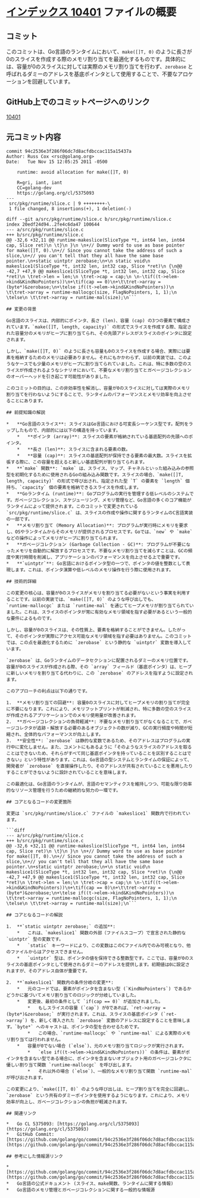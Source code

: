 # [インデックス 10401](https://github.com/golang/go/commit/94c2536e3f286f06dc7d8acfdbccac115a15437a) ファイルの概要

## コミット

このコミットは、Go言語のランタイムにおいて、`make([]T, 0)` のように長さが0のスライスを作成する際のメモリ割り当てを最適化するものです。具体的には、容量が0のスライスに対しては実際のメモリ割り当てを行わず、`zerobase` と呼ばれるダミーのアドレスを基底ポインタとして使用することで、不要なアロケーションを回避しています。

## GitHub上でのコミットページへのリンク

[10401](https://github.com/golang/go/commit/94c2536e3f286f06dc7d8acfdbccac115a15437a)

## 元コミット内容

```
commit 94c2536e3f286f06dc7d8acfdbccac115a15437a
Author: Russ Cox <rsc@golang.org>
Date:   Tue Nov 15 12:05:25 2011 -0500

    runtime: avoid allocation for make([]T, 0)

    R=gri, iant, iant
    CC=golang-dev
    https://golang.org/cl/5375093
---
 src/pkg/runtime/slice.c | 9 ++++++++-\
 1 file changed, 8 insertions(+), 1 deletion(-)

diff --git a/src/pkg/runtime/slice.c b/src/pkg/runtime/slice.c
index 20edf24d94..2fe4c6da47 100644
--- a/src/pkg/runtime/slice.c
+++ b/src/pkg/runtime/slice.c
@@ -32,6 +32,11 @@ runtime·makeslice(SliceType *t, int64 len, int64 cap, Slice ret)\n \t}\n }\n \n+// Dummy word to use as base pointer for make([]T, 0).\n+// Since you cannot take the address of such a slice,\n+// you can't tell that they all have the same base pointer.\n+static uintptr zerobase;\n+\n static void\n makeslice1(SliceType *t, int32 len, int32 cap, Slice *ret)\n {\n@@ -42,7 +47,9 @@ makeslice1(SliceType *t, int32 len, int32 cap, Slice *ret)\n \tret->len = len;\n \tret->cap = cap;\n \n-\tif((t->elem->kind&KindNoPointers))\n+\tif(cap == 0)\n+\t\tret->array = (byte*)&zerobase;\n+\telse if((t->elem->kind&KindNoPointers))\n \t\tret->array = runtime·mallocgc(size, FlagNoPointers, 1, 1);\n \telse\n \t\tret->array = runtime·mal(size);\n```

## 変更の背景

Go言語のスライスは、内部的にポインタ、長さ (len)、容量 (cap) の3つの要素で構成されています。`make([]T, length, capacity)` の形式でスライスを作成する際、指定された容量分のメモリがヒープに割り当てられ、その先頭アドレスがスライスのポインタに設定されます。

しかし、`make([]T, 0)` のように長さも容量も0のスライスを作成する場合、実際には要素を格納するためのメモリは必要ありません。それにもかかわらず、以前の実装では、このようなケースでも少量のメモリがヒープに割り当てられていました。これは、特に多数の空のスライスが作成されるようなシナリオにおいて、不要なメモリ割り当てとガベージコレクションのオーバーヘッドを引き起こす可能性がありました。

このコミットの目的は、この非効率性を解消し、容量が0のスライスに対しては実際のメモリ割り当てを行わないようにすることで、ランタイムのパフォーマンスとメモリ効率を向上させることにあります。

## 前提知識の解説

*   **Go言語のスライス**: スライスはGo言語における可変長シーケンス型です。配列をラップしたもので、内部的には以下の構造を持っています。
    *   **ポインタ (array)**: スライスの要素が格納されている基底配列の先頭へのポインタ。
    *   **長さ (len)**: スライスに含まれる要素の数。
    *   **容量 (cap)**: スライスの基底配列が保持できる要素の最大数。スライスを拡張する際に、この容量を超えると新しい基底配列が割り当てられます。
*   **`make` 関数**: `make` は、スライス、マップ、チャネルといった組み込みの参照型を初期化するために使用されるGoの組み込み関数です。スライスの場合、`make([]T, length, capacity)` の形式で呼び出され、指定された型 `T` の要素を `length` 個持ち、`capacity` 個の要素を格納できるスライスを作成します。
*   **Goランタイム (runtime)**: Goプログラムの実行を管理する低レベルのシステムです。ガベージコレクション、スケジューリング、メモリ管理など、Go言語の多くのコア機能がランタイムによって提供されます。このコミットで変更されている `src/pkg/runtime/slice.c` は、スライスの作成や操作に関するランタイムのC言語実装の一部です。
*   **メモリ割り当て (Memory Allocation)**: プログラムが実行時にメモリを要求し、OSやランタイムからそのメモリが提供されるプロセスです。Goでは、`new` や `make` などの操作によってメモリがヒープに割り当てられます。
*   **ガベージコレクション (Garbage Collection - GC)**: プログラムが不要になったメモリを自動的に解放するプロセスです。不要なメモリ割り当てを減らすことは、GCの頻度や実行時間を削減し、アプリケーションのパフォーマンスを向上させる上で重要です。
*   **`uintptr`**: Go言語におけるポインタ型の一つで、ポインタの値を整数として表現します。これは、ポインタ演算や低レベルのメモリ操作を行う際に使用されます。

## 技術的詳細

この変更の核心は、容量が0のスライスがメモリを割り当てる必要がないという事実を利用することです。以前の実装では、`make([]T, 0)` のような呼び出しでも、`runtime·mallocgc` または `runtime·mal` を通じてヒープメモリが割り当てられていました。これは、スライスのポインタが常に有効なメモリ領域を指す必要があるという一般的な要件によるものです。

しかし、容量が0のスライスは、その性質上、要素を格納することができません。したがって、そのポインタが実際にアクセス可能なメモリ領域を指す必要はありません。このコミットでは、この点を最適化するために `zerobase` という静的な `uintptr` 変数を導入しています。

`zerobase` は、Goランタイムのデータセクションに配置されるダミーのメモリ位置です。容量が0のスライスが作成される際、その `array` フィールド（基底ポインタ）は、ヒープに新しいメモリを割り当てる代わりに、この `zerobase` のアドレスを指すように設定されます。

このアプローチの利点は以下の通りです。

1.  **メモリ割り当ての回避**: 容量0のスライスに対してヒープメモリの割り当てが完全に不要になります。これにより、メモリフットプリントが削減され、特に多数の空のスライスが作成されるアプリケーションでのメモリ使用量が改善されます。
2.  **ガベージコレクションの負荷軽減**: 不要なメモリ割り当てがなくなることで、ガベージコレクタが追跡・解放する必要のあるオブジェクトの数が減り、GCの実行頻度や時間が短縮され、全体的なパフォーマンスが向上します。
3.  **安全性**: `zerobase` は静的な変数であるため、そのアドレスはプログラムの実行中に変化しません。また、コメントにもあるように「そのようなスライスのアドレスを取ることはできないため、それらがすべて同じ基底ポインタを持っていることを区別することはできない」という特性があります。これは、Go言語の型システムとランタイムの保証によって、開発者が `zerobase` を直接操作したり、そのアドレスが共有されていることを悪用したりすることができないように設計されていることを意味します。

この最適化は、Go言語のランタイムが、言語のセマンティクスを維持しつつ、可能な限り効率的なリソース管理を行うための継続的な努力の一環です。

## コアとなるコードの変更箇所

変更は `src/pkg/runtime/slice.c` ファイルの `makeslice1` 関数内で行われています。

```diff
--- a/src/pkg/runtime/slice.c
+++ b/src/pkg/runtime/slice.c
@@ -32,6 +32,11 @@ runtime·makeslice(SliceType *t, int64 len, int64 cap, Slice ret)\n \t}\n }\n \n+// Dummy word to use as base pointer for make([]T, 0).\n+// Since you cannot take the address of such a slice,\n+// you can't tell that they all have the same base pointer.\n+static uintptr zerobase;\n+\n static void\n makeslice1(SliceType *t, int32 len, int32 cap, Slice *ret)\n {\n@@ -42,7 +47,9 @@ makeslice1(SliceType *t, int32 len, int32 cap, Slice *ret)\n \tret->len = len;\n \tret->cap = cap;\n \n-\tif((t->elem->kind&KindNoPointers))\n+\tif(cap == 0)\n+\t\tret->array = (byte*)&zerobase;\n+\telse if((t->elem->kind&KindNoPointers))\n \t\tret->array = runtime·mallocgc(size, FlagNoPointers, 1, 1);\n \telse\n \t\tret->array = runtime·mal(size);\n```

## コアとなるコードの解説

1.  **`static uintptr zerobase;` の追加**:
    *   これは、`makeslice1` 関数の外部（ファイルスコープ）で宣言された静的な `uintptr` 型の変数です。
    *   `static` キーワードにより、この変数はこのCファイル内でのみ可視となり、他のファイルからはアクセスできません。
    *   `uintptr` 型は、ポインタの値を保持できる整数型です。ここでは、容量が0のスライスの基底ポインタとして使用されるダミーのアドレスを提供します。初期値は0に設定されますが、そのアドレス自体が重要です。

2.  **`makeslice1` 関数内の条件分岐の変更**:
    *   元のコードでは、要素がポインタを含まない型 (`KindNoPointers`) であるかどうかに基づいてメモリ割り当てのロジックが分岐していました。
    *   変更後、最初の条件として `if(cap == 0)` が追加されました。
        *   もしスライスの容量 (`cap`) が0であれば、`ret->array = (byte*)&zerobase;` が実行されます。これは、スライスの基底ポインタ (`ret->array`) を、新しく導入された `zerobase` 変数のアドレスに設定することを意味します。`byte*` へのキャストは、ポインタの型を合わせるためです。
        *   この場合、`runtime·mallocgc` や `runtime·mal` による実際のメモリ割り当ては行われません。
    *   容量が0でない場合 (`else`)、元のメモリ割り当てロジックが実行されます。
        *   `else if((t->elem->kind&KindNoPointers))` の条件は、要素がポインタを含まない型である場合に、ポインタを含まないオブジェクト用のガベージコレクタに優しい割り当て関数 `runtime·mallocgc` を呼び出します。
        *   それ以外の場合 (`else`)、一般的なメモリ割り当て関数 `runtime·mal` が呼び出されます。

この変更により、`make([]T, 0)` のような呼び出しは、ヒープ割り当てを完全に回避し、`zerobase` という共有のダミーポインタを使用するようになります。これにより、メモリ効率が向上し、ガベージコレクションの負担が軽減されます。

## 関連リンク

*   Go CL 5375093: [https://golang.org/cl/5375093](https://golang.org/cl/5375093)
*   GitHub Commit: [https://github.com/golang/go/commit/94c2536e3f286f06dc7d8acfdbccac115a15437a](https://github.com/golang/go/commit/94c2536e3f286f06dc7d8acfdbccac115a15437a)

## 参考にした情報源リンク

*   [https://github.com/golang/go/commit/94c2536e3f286f06dc7d8acfdbccac115a15437a](https://github.com/golang/go/commit/94c2536e3f286f06dc7d8acfdbccac115a15437a)
*   Go言語の公式ドキュメント (スライス、make関数、ランタイムに関する情報)
*   Go言語のメモリ管理とガベージコレクションに関する一般的な情報源
